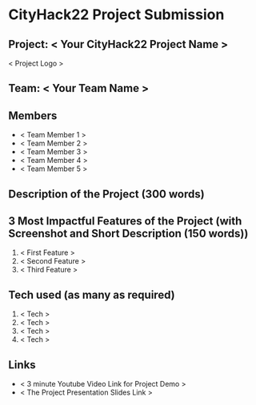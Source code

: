 # CityHack22 Project Submission
## Project: < Your CityHack22 Project Name >
< Project Logo >
## Team: < Your Team Name >
## Members
- < Team Member 1 >
- < Team Member 2 >
- < Team Member 3 >
- < Team Member 4 >
- < Team Member 5 >

## Description of the Project (300 words)

## 3 Most Impactful Features of the Project (with Screenshot and Short Description (150 words))
1. < First Feature >
2. < Second Feature >
3. < Third Feature >

## Tech used (as many as required)
1. < Tech >
2. < Tech >
3. < Tech >
4. < Tech >

## Links
- < 3 minute Youtube Video Link for Project Demo >
- < The Project Presentation Slides Link >
